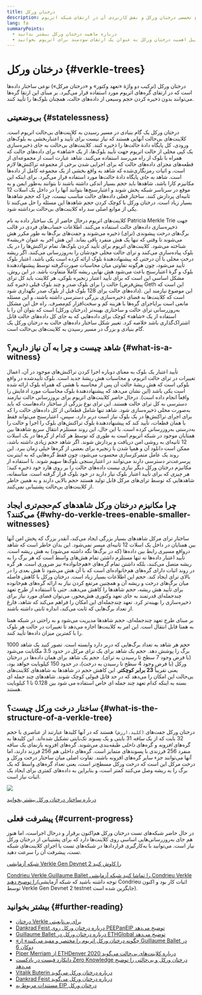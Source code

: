 ```yaml
---
title: درختان ورکل
description: شرح تخصصی درختان ورکل و نقش کاربردی آن در ارتقای شبکه اتریوم
lang: fa
summaryPoints:
  - درباره ماهیت درختان ورکل بیشتر بدانید
  - درباره دلیل اهمیت درختان ورکل به عنوان یک ارتقای سودمند برای اتریوم بخوانید
---
```


# درختان ورکل {#verkle-trees}

درختان ورکل (ترکیب دو واژۀ «تعهد وکتور» و «درختان مرکل») نوعی ساختار داده‌ها است که در ارتقای گره‌های اتریوم مورد استفاده قرار می‌گیرد. بر مبنای این ارتقا گره‌ها می‌توانند بدون ذخیره کردن حجم وسیعی از داده‌های حالت، همچنان بلوک‌ها را تأیید کنند.

## بی‌وضعیتی {#statelessness}

درختان ورکل یک گام بنیادی در مسیر رسیدن به کلاینت‌های بی‌حالت اتریوم است. کلاینت‌های بی‌حالت آنهایی هستند که نیاز نیست برای تأیید و اعتباربخشی به بلوک‌های ورودی، کل پایگاه دادۀ حالت‌ها را ذخیره کنند. کلاینت‌های بی‌حالت به جای ذخیره‌سازی یک کپی محلی از حالت اتریوم جهت تأیید بلوک‌ها، از یک «شاهد» برای داده‌های حالت که همراه با بلوک از راه می‌رسد استفاده می‌کنند. شاهد عبارت است از مجموعه‌‌ای از قطعه‌های مجزای داده‌های حالت که برای اجرایی شدن برخی از مجموعه تراکنش‌ها لازم است، و اثبات رمزنگاری‌شده که شاهد به واقع بخشی از یک مجموعه کامل از داده‌ها است. شاهد _به جای_ پایگاه دادۀ حالت‌ها مورد استفاده قرار می‌گیرد. برای اینکه این مکانیزم کارا باشد، شاهدها باید حجم بسیار اندکی داشته باشند تا بتوانند به‌طور ایمن و به موقع در سرتاسر شبکه پخش شوند و اعتبارسنج‌ها بتوانند آنها را در داخل یک اسلات 12 ثانیه‌ای پردازش کنند. ساختار فعلی داده‌های حالت مناسب نیست، چرا که حجم شاهدها بسیار زیاد است. درختان ورکل با کوچک کردن حجم شاهدها این مسئله را حل می‌کنند تا یکی از موانع اصلی سد راه کلاینت‌های بی‌حالت برداشته شود.

<ExpandableCard title="چرا به دنبال کلاینت‌های بی‌حالت هستیم؟" eventCategory="/roadmap/verkle-trees" eventName="clicked why do we want stateless clients?">

کلاینت‌های اتریوم درحال حاضر از یک ساختار داده به نام Patricia Merkle Trie جهت ذخیره‌سازی داده‌های حالت استفاده می‌کنند. اطلاعات حساب‌های فردی در قالب برگ‌های درخت پیشوندی (ترای) ذخیره می‌شوند و جفت‌های برگ‌ها به طور مکرر هش می‌شوند تا وقتی که تنها یک هش منفرد باقی بماند. این هش آخر به عنوان «ریشه» شناخته می‌شود. کلاینت‌های اتریوم برای تأیید کردن بلوک‌ها، تمام تراکنش‌ها را در یک بلوک پیاده‌سازی می‌کنند و ترای حالت محلی خودشان را به‌روزرسانی می‌کنند. اگر ریشه درخت محلی با آن درختی که پیشنهاددهندۀ بلوک ارائه کرده است یکی باشد، اعتبار بلوک تأیید می‌شود، چون هرگونه تفاوتی میان محاسبات صورت‌گرفته توسط پیشنهاددهندۀ بلوک و گرۀ اعتبارسنج باعث می‌شود هش نهایی ریشه کاملاً متفاوت باشد. در این روش، مشکل اساسی این است که برای تأیید اعتبار زنجیره بلوکی، هر کلاینت باید کل ترای حالت را برای بلوک صدر و چند بلوک قبلی ذخیره کند (پیش‌فرض Geth این است که داده‌های حالت برای 128 بلوک قبل از بلوک صدر نگهداری شود). این موضوع نیازمند این است که کلاینت‌ها به فضای ذخیره‌سازی بزرگی دسترسی داشته باشند، و این مسئله مانعی است برایاجرای گره‌ها با هزینه کم و سخت‌افزار کم‌مصرف. راه حل این مشکل به‌روزرسانی ترای حالت و ساختاری بهینه‌تر (درختان ورکل) است که بتوان آن را با استفاده از یک «شاهد» کوچک برای داده‌هایی که به جای کل داده‌های حالت قابل اشتراک‌گذاری باشد خلاصه کرد. تغییر شکل ساختار داده‌های حالت به درختان ورکل یک گام بنیادی و بزرگ در مسیر رسیدن به کلاینت‌های بی‌حالت است.

</ExpandableCard>

## شاهد چیست و چرا به آن نیاز داریم؟ {#what-is-a-witness}

تأیید اعتبار یک بلوک به معنای دوباره اجرا کردن تراکنش‌های موجود در آن، اعمال تغییرات در ترای حالت اتریوم، و محاسبات هش ریشۀ جدید است. بلوک تأییدشده در واقع بلوکی است که هش ریشۀ حالت آن پس از محاسبه با هشی که همراه بلوک ارائه شده است یکی باشد (این نشان می‌دهد که پیشنهاددهندۀ بلوک محاسبات مورد ادعایش را واقعاً انجام داده است). درحال حاضر کلاینت‌های اتریوم برای بروزرسانی حالت نیازمند دسترسی به کل ترای حالت هستند. این ترای نوع بزرگی از ساختار داده‌هاست که باید به‌صورت محلی ذخیره‌سازی شود. شاهد تنها شامل قطعاتی از کل داده‌های حالت را که برای اجرای تراکنش‌ها در یک بلوک نیاز است دربر دارد. سپس، اعتبارسنج می‌تواند فقط با همان قطعات، تأیید کند که پیشنهاددهندۀ بلوک تراکنش‌های بلوک را اجرا و حالت را به‌درستی به‌روزرسانی کرده است. با این حال، این روند مستلزم انتقال سریع شاهدها بین همتایان موجود در شبکه اتریوم است به طوری که توسط هر کدام از گره‌ها در یک اسلات 12 ثانیه‌ای به روشی امن دریافت و پردازش شوند. اگر شاهد حجم زیادی داشته باشد، ممکن است دانلود آن و همپا شدن با زنجیره برای بعضی از گره‌ها خیلی زمان ببرد. این روند یک عامل متمرکزسازی محسوب می‌شود، چون فقط گره‌هایی که به اینترنت پرسرعت‌تر دسترسی دارند می‌توانند در اعتبارسنجی بلوک‌ها سهیم شوند. با استفاده از مکانیزم درختان ورکل دیگر نیازی نیست داده‌های حالت را بر روی هارد خود ذخیره کنید؛ _هر چیزی_ که برای تأیید اعتبار بلوک نیاز دارید در خود بلوک قرار گرفته است. متأسفانه، شاهدهایی که توسط ترای‌های مرکل قابل تولید هستند حجم بالایی دارند و به همین خاطر از کلاینت‌های بی‌حالت پشتیبانی نمی‌کنند.

## چرا مکانیزم درختان ورکل شاهدهای کم‌حجم‌تری ایجاد می‌کنند؟ {#why-do-verkle-trees-enable-smaller-witnesses}

ساختار ترای مرکل شاهدهای بسیار بزرگی ایجاد می‌کند، آنقدر بزرگ که پخش امن آنها بین همتایان در داخل یک اسلات 12 ثانیه‌ای میسر نمی‌شود. این بدان خاطر است که شاهد درواقع مسیری رابط بین داده‌ها (که در برگ‌ها نگه داشته می‌شود) به هش ریشه است. تأیید اعتبار داده‌ها نه تنها مستلزم داشتن تمام هش‌های واسط است که هر برگ را به ریشه متصل می‌کنند، بلکه داشتن تمام گره‌های «هم‌خانواده» نیز ضروری است. هر گره در روند اثبات دارای گره‌های هم‌خانواده‌ای است که با آن هش می‌شود تا هش بعدی را در بالای ترای ایجاد کند. حجم این اطلاعات بسیار زیاد است. درختان ورکل با کاهش فاصله میان برگ‌های درخت و ریشه آن و همچنین مرتفع کردن نیاز به ارائه گره‌های هم‌خانوده برای تأیید هش ریشه، حجم شاهدها را کاهش می‌دهند. حتی با استفاده از طرح تعهد چندجمله‌ای قدرتمند به جای تعهد وکتوری هش‌محور، می‌توان فضای مورد نیاز برای ذخیره‌سازی را بهینه‌تر کرد. تعهد چندجمله‌ای این امکان را فراهم می‌کند که شاهد، فارغ از تعداد برگ‌هایی که ثابت می‌کند، اندازه ثابتی داشته باشند.

بر مبنای طرح تعهد چندجمله‌ای، حجم شاهدها مدیریت می‌شود و به راحتی در شبکه همتا به همتا قابل انتقال است. این امر به کلاینت‌ها اجازه می‌دهد تا تغییرات در حالت هر بلوک را با کمترین میزان داده‌ها تأیید کنند.

<ExpandableCard title="درختان ورکل دقیقاً چقدر حجم شاهدها را می‌توانند کاهش دهند؟" eventCategory="/roadmap/verkle-trees" eventName="clicked exactly how much can Verkle trees reduce witness size?">

حجم هر شاهد به تعداد برگ‌هایی که دربر دارد وابسته است. تصور کنید یک شاهد 1000 برگ را پوشش دهد. حجم یک شاهد برای یک ترای مرکل در حدود 3.5 مگابایت می‌شود (با فرض وجود 7 سطح تا رسیدن به ترای). حجم یک شاهد برای همان داده‌ها در درختان ورکل (با فرض وجود 4 سطح تا رسیدن به درخت)، در حدود 150 کیلوبایت خواهد بود، یعنی تقریباً **23 برابر کوچکتر**. این کاهش حجم در شاهدها به شاهدهای کلاینت‌های بی‌حالت این امکان را می‌دهد که در حد قابل قبولی کوچک شوند. شاهد‌های چند جمله ای بسته به اینکه کدام تعهد چند جمله ای خاص استفاده می شود بین 0.128 تا 1 کیلوبایت هستند.

</ExpandableCard>

## ساختار درخت ورکل چیست؟ {#what-is-the-structure-of-a-verkle-tree}

درختان ورکل جفت‌های `(کلید،ارزش)` هستند که در آنها کلیدها عبارتند از عناصری با حجم 32 بایت که از یک _ساقه_ 31 بایتی و یک _پسوند_ تک‌بایتی تشکیل شده‌‌اند. این کلیدها به گره‌های _افزونه_ و گره‌های _داخلی_ طبقه‌بندی می‌شوند. گره‌های افزونه بازنمای یک ساقه منفرد 256 فرزندی با پسوندهای متمایز است. گره‌های داخلی هم 256 فرزند دارند، اما آنها می‌توانند جزء سایر گره‌های افزونه باشند. تفاوت اصلی میان ساختار درخت ورکل و درخت مرکل این است که درخت ورکل مسطح‌تر است، یعنی تعداد گره‌های واسط که یک برگ را به ریشه وصل می‌کنند کمتر است، و بنابراین به داده‌های کمتری برای ایجاد یک اثبات نیاز است.

![](./verkle.png)

[درباره ساختار درختان ورکل بیشتر بخوانید](https://blog.ethereum.org/2021/12/02/verkle-tree-structure)

## پیشرفت فعلی {#current-progress}

در حال حاضر شبکه‌های تست درختان ورکل هم‌اکنون برقرار و درحال اجراست، اما هنوز هم جای به‌روزرسانی‌هایی اساسی روی کلاینت‌ها دارد که برای پشتیبانی از درختان ورکل نیاز است. می‌توانید با به‌کارگیری قراردادها در شبکه‌های تست یا اجرای کلاینت‌های شبکه تست، پیشرفت آن را سرعت دهید.

[شبکه آزمایشی Verkle Gen Devnet 2 را کاوش کنید](https://verkle-gen-devnet-2.ethpandaops.io/)

[ Condrieu Verkle Guillaume Ballet را تماشا کنید شبکه آزمایشی Condrieu Verkle را توضیح دهید](https://www.youtube.com/watch?v=cPLHFBeC0Vg)(توجه داشته باشید که شبکه آزمایشی Condrieu اثبات کار بود و اکنون توسط Verkle Gen Devnet 2 testnet جایگزین شده است).

## بیشتر بخوانید {#further-reading}

- [درختان Verkle برای بی‌تابعیتی](https://verkle.info/)
- [Dankrad Feist درباره درختان ورکل روی PEEPanEIP توضیح می‌دهد](https://www.youtube.com/watch?v=RGJOQHzg3UQ)
- [Guillaume Ballet درباره درختان ورکل در ETHGlobal توضیح می‌دهد](https://www.youtube.com/watch?v=f7bEtX3Z57o)
- [«چگونه درختان ورکل اتریوم را مختصر و مفید می‌کنند» از Guillaume Ballet در دِوکان 6](https://www.youtube.com/watch?v=Q7rStTKwuYs)
- [Piper Merriam از ETHDenver 2020 درباره کلاینت‌های بی‌حالت می‌گوید](https://www.youtube.com/watch?v=0yiZJNciIJ4)
- [دانکارد فیست در پادکست Zero Knowledge درختان ورکل و بی‌حالتی را توضیح می‌دهد](https://zeroknowledge.fm/episode-202-stateless-ethereum-verkle-tries-with-dankrad-feist/)
- [Vitalik Buterin درباره درختان ورکل می‌گوید](https://vitalik.eth.limo/general/2021/06/18/verkle.html)
- [Dankrad Feist درباره درختان ورکل می‌گوید](https://dankradfeist.de/ethereum/2021/06/18/verkle-trie-for-eth1.html)
- [مستندات مربوط به EIP درختان ورکل](https://notes.ethereum.org/@vbuterin/verkle_tree_eip#Illustration)
